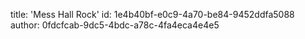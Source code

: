 title: 'Mess Hall Rock'
id: 1e4b40bf-e0c9-4a70-be84-9452ddfa5088
author: 0fdcfcab-9dc5-4bdc-a78c-4fa4eca4e4e5
